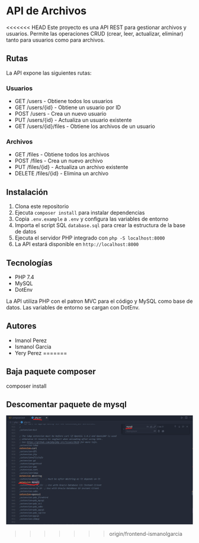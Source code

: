 
# API de Archivos

<<<<<<< HEAD
Este proyecto es una API REST para gestionar archivos y usuarios. Permite las operaciones CRUD (crear, leer, actualizar, eliminar) tanto para usuarios como para archivos.

## Rutas

La API expone las siguientes rutas:

### Usuarios

- GET /users - Obtiene todos los usuarios
- GET /users/{id} - Obtiene un usuario por ID
- POST /users - Crea un nuevo usuario 
- PUT /users/{id} - Actualiza un usuario existente
- GET /users/{id}/files - Obtiene los archivos de un usuario

### Archivos

- GET /files - Obtiene todos los archivos
- POST /files - Crea un nuevo archivo
- PUT /files/{id} - Actualiza un archivo existente
- DELETE /files/{id} - Elimina un archivo

## Instalación

1. Clona este repositorio
2. Ejecuta `composer install` para instalar dependencias
3. Copia `.env.example` a `.env` y configura las variables de entorno
4. Importa el script SQL `database.sql` para crear la estructura de la base de datos
5. Ejecuta el servidor PHP integrado con `php -S localhost:8000`
6. La API estará disponible en `http://localhost:8000`

## Tecnologías

- PHP 7.4
- MySQL
- DotEnv

La API utiliza PHP con el patron MVC para el código y MySQL como base de datos. Las variables de entorno se cargan con DotEnv.

## Autores

- Imanol Perez 
- Ismanol Garcia 
- Yery Perez
=======
## Baja paquete composer
composer install

## Descomentar paquete de mysql

![Alt text](image.png)
>>>>>>> origin/frontend-ismanolgarcia
